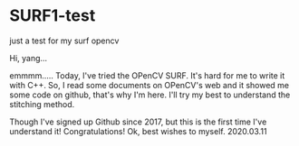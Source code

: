# SURF1-test
just a test for my surf opencv

Hi, yang...

emmmm.....
Today, I've tried the OPenCV SURF.
It's hard for me to write it with C++.
So, I read some documents on OPenCV's web and it showed me some code on github, that's why I'm here.
I'll try my best to understand the stitching method.

Though I've signed up Github since 2017, but this is the first time I've understand it! Congratulations!
Ok, best wishes to myself.
2020.03.11
